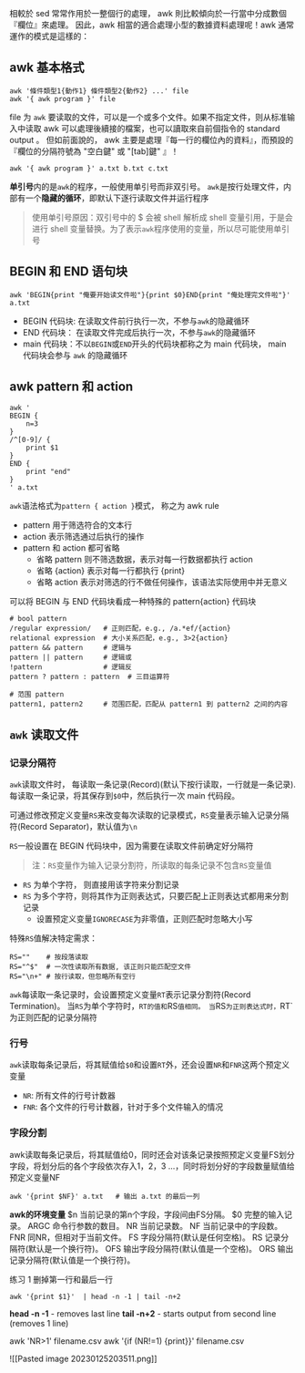 
相較於 sed 常常作用於一整個行的處理， awk 則比較傾向於一行當中分成數個『欄位』來處理。 因此，awk 相當的適合處理小型的數據資料處理呢！awk 通常運作的模式是這樣的：

## awk 基本格式

```
awk '條件類型1{動作1} 條件類型2{動作2} ...' file
awk '{ awk program }' file
```

file 为 `awk` 要读取的文件，可以是一个或多个文件。如果不指定文件，则从标准输入中读取
awk 可以處理後續接的檔案，也可以讀取來自前個指令的 standard output 。 但如前面說的， awk 主要是處理『每一行的欄位內的資料』，而預設的『欄位的分隔符號為 "空白鍵" 或 "\[tab\]鍵" 』！

```
awk '{ awk program }' a.txt b.txt c.txt
```

**单引号**内的是`awk`的程序，一般使用单引号而非双引号。 `awk`是按行处理文件，内部有一个**隐藏的循环**，即默认下逐行读取文件并运行程序

> 使用单引号原因：双引号中的 $ 会被 shell 解析成 shell 变量引用，于是会进行 shell 变量替换。为了表示`awk`程序使用的变量，所以尽可能使用单引号

## BEGIN 和 END 语句块

```
awk 'BEGIN{print "俺要开始读文件啦"}{print $0}END{print "俺处理完文件啦"}' a.txt
```

-   BEGIN 代码块: 在读取文件前行执行一次，不参与`awk`的隐藏循环
-   END 代码块： 在读取文件完成后执行一次，不参与`awk`的隐藏循环
-   main 代码块：不以`BEGIN`或`END`开头的代码块都称之为 main 代码块， main 代码块会参与 `awk` 的隐藏循环

## awk pattern 和 action

```
awk '
BEGIN {
    n=3
}
/^[0-9]/ {
    print $1
}
END {
    print "end"
}
' a.txt
```

`awk`语法格式为`pattern { action }`模式， 称之为 awk rule

-   pattern 用于筛选符合的文本行
-   action 表示筛选通过后执行的操作
-   pattern 和 action 都可省略
    -   省略 pattern 则不筛选数据，表示对每一行数据都执行 action
    -   省略 {action} 表示对每一行都执行 {print}
    -   省略 action 表示对筛选的行不做任何操作，该语法实际使用中并无意义

可以将 BEGIN 与 END 代码块看成一种特殊的 pattern{action} 代码块

```
# bool pattern
/regular expression/   # 正则匹配，e.g., /a.*ef/{action}
relational expression  # 大小关系匹配，e.g., 3>2{action}
pattern && pattern     # 逻辑与
pattern || pattern     # 逻辑或
!pattern               # 逻辑反
pattern ? pattern : pattern  # 三目运算符

# 范围 pattern
pattern1, pattern2     # 范围匹配，匹配从 pattern1 到 pattern2 之间的内容
```

## `awk` 读取文件

### 记录分隔符

`awk`读取文件时， 每读取一条记录(Record)(默认下按行读取，一行就是一条记录). 每读取一条记录，将其保存到`$0`中，然后执行一次 main 代码段。

可通过修改预定义变量`RS`来改变每次读取的记录模式，`RS`变量表示输入记录分隔符(Record Separator)，默认值为`\n`

`RS`一般设置在 BEGIN 代码块中，因为需要在读取文件前确定好分隔符

> 注：`RS`变量作为输入记录分割符，所读取的每条记录不包含`RS`变量值

-   `RS` 为单个字符， 则直接用该字符来分割记录
-   `RS` 为多个字符，则将其作为正则表达式，只要匹配上正则表达式都用来分割记录
    -   设置预定义变量`IGNORECASE`为非零值，正则匹配时忽略大小写

特殊`RS`值解决特定需求：

```
RS=""    # 按段落读取
RS="^$"  # 一次性读取所有数据, 该正则只能匹配空文件
RS="\n+" # 按行读取，但忽略所有空行
```

`awk`每读取一条记录时，会设置预定义变量`RT`表示记录分割符(Record Termination)。 当`RS`为单个字符时，`RT的值和`RS`值相同。 当`RS`为正则表达式时，`RT\`为正则匹配的记录分隔符
### 行号

`awk`读取每条记录后，将其赋值给`$0`和设置`RT`外，还会设置`NR`和`FNR`这两个预定义变量

-   `NR`: 所有文件的行号计数器
-   `FNR`: 各个文件的行号计数器，针对于多个文件输入的情况

### 字段分割

awk读取每条记录后，将其赋值给0，同时还会对该条记录按照预定义变量FS划分字段，将划分后的各个字段依次存入1，2，3 …，同时将划分好的字段数量赋值给预定义变量NF

```
awk '{print $NF}' a.txt   # 输出 a.txt 的最后一列
```


**awk的环境变量**
$n  当前记录的第n个字段，字段间由FS分隔。
$0   完整的输入记录。
ARGC 命令行参数的数目。
NR 当前记录数。
NF 当前记录中的字段数。
FNR 同NR，但相对于当前文件。
FS 字段分隔符(默认是任何空格)。
RS 记录分隔符(默认是一个换行符)。
OFS 输出字段分隔符(默认值是一个空格)。
ORS 输出记录分隔符(默认值是一个换行符)。

练习
1 删掉第一行和最后一行

```
awk '{print $1}'  | head -n -1 | tail -n+2
```

**head -n -1** - removes last line
**tail -n+2** - starts output from second line (removes 1 line)

awk 'NR>1' filename.csv
awk '{if (NR!=1) {print}}' filename.csv

![[Pasted image 20230125203511.png]]